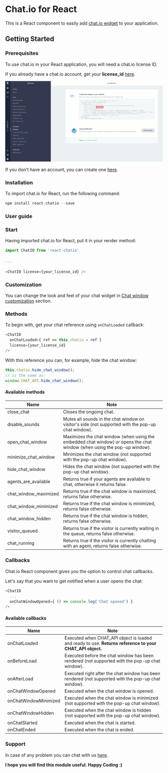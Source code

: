# Chat.io for React

This is a React component to easily add [chat.io widget](https://www.chat.io/) to your application.

## Getting Started

### Prerequisites

To use chat.io in your React application, you will need a chat.io license ID. 

If you already have a chat.io account, get your **license_id** [here](https://app.chat.io/settings/channel-website).

![Chat.io license ID](https://raw.githubusercontent.com/livechat/react-chatio/master/chatio_license.png)

If you don't have an account, you can create one [here](https://www.chat.io/).

### Installation

To import chat.io for React, run the following command:

```javascript
npm install react-chatio --save
```

### User guide

### Start

Having imported chat.io for React, put it in your render method:

```javascript
import ChatIO from 'react-chatio'

...

<ChatIO license={your_license_id} />
```

### Customization

You can change the look and feel of your chat widget in [Chat window customization](https://app.chat.io/settings/chat-window-customization) section.

### Methods

To begin with, get your chat reference using `onChatLoaded` callback:

```javascript
<ChatIO 
  onChatLoaded={ ref => this.chatio = ref }
  license={your_license_id} 
/>
```

With this reference you can, for example, hide the chat window:

```javascript
this.chatio.hide_chat_window();
// is the same as:
window.CHAT_API.hide_chat_window();
```

#### Available methods

|Name|Note|
|---|---|
| close_chat | Closes the ongoing chat. |
| disable_sounds | Mutes all sounds in the chat window on visitor's side (not supported with the pop-up chat window). |
| open_chat_window | Maximizes the chat window (when using the embedded chat window) or opens the chat window (when using the pop-up window).|
| minimize_chat_window | Minimizes the chat window (not supported with the pop-up chat window). |
| hide_chat_window | Hides the chat window (not supported with the pop-up chat window). |
| agents_are_available | Returns true if your agents are available to chat, otherwise it returns false.|
| chat_window_maximized | Returns true if the chat window is maximized, returns false otherwise.|
|chat_window_minimized | Returns true if the chat window is minimized, returns false otherwise. |
| chat_window_hidden | Returns true if the chat window is hidden, returns false otherwise. |
| visitor_queued | Returns true if the visitor is currently waiting in the queue, returns false otherwise. |
|chat_running | Returns true if the visitor is currently chatting with an agent, returns false otherwise. |

### Callbacks

Chat.io React component gives you the option to control chat callbacks.

Let's say that you want to get notified when a user opens the chat:

```javascript
<ChatIO
  ...
  onChatWindowOpened={ () => console.log('Chat opened') } 
/>
```

#### Available callbacks

|Name|Note|
|---|---|
| onChatLoaded  | Executed when CHAT_API object is loaded and ready to use. **Returns reference to your CHAT_API object.** |
| onBeforeLoad  |  Executed before the chat window has been rendered (not supported with the pop-up chat window). |
| onAfterLoad  |  Executed right after the chat window has been rendered (not supported with the pop-up chat window).|
| onChatWindowOpened |  Executed when the chat window is opened. |
| onChatWindowMinimized |  Executed when the chat window is minimized (not supported with the pop-up chat window). |
| onChatWindowHidden |  Executed when the chat window is hidden (not supported with the pop-up chat window). |
| onChatStarted  | Executed when the chat is started.  |
| onChatEnded  |  Executed when the chat is ended. |

### Support
In case of any problem you can chat with us [here](https://www.chat.io/live-chat-guide/).

**I hope you will find this module useful. Happy Coding :)**

